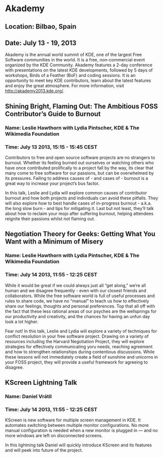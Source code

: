 # Akademy
## Location: Bilbao, Spain
## Date: July 13 - 19, 2013

Akademy is the annual world summit of KDE, one of the largest Free Software communities in the world. It is a free, non-commercial event organized by the KDE Community. Akademy features a 2-day conference with presentations on the latest KDE developments, followed by 5 days of workshops, Birds of a Feather (BoF) and coding sessions. It is an opportunity to meet key KDE contributors, learn about the latest features and enjoy the great atmosphere. For more information, visit <http://akademy2013.kde.org/>.

## Shining Bright, Flaming Out: The Ambitious FOSS Contributor’s Guide to Burnout
### Name: Leslie Hawthorn with Lydia Pintscher, KDE & The Wikimedia Foundation
### Time: July 13 2013, 15:15 - 15:45 CEST

Contributors to free and open source software projects are no strangers to burnout. Whether its feeling burned out ourselves or watching others who have once contributed prolifically to a project fall by the way, its clear that many come to free software for our passions, but can be overwhelmed by its pressures. Failing to address causes of - and cases of - burnout is a great way to increase your project’s bus factor.

In this talk, Leslie and Lydia will explore common causes of contributor burnout and how both projects and individuals can avoid these pitfalls. They will also explore how to best handle cases of in-progress burnout - a.k.a. the long slow burn - and tips for mitigating it. Last but not least, they’ll talk about how to reclaim your mojo after suffering burnout, helping attendees reignite their passions whilst not flaming out.


## Negotiation Theory for Geeks: Getting What You Want with a Minimum of Misery
### Name: Leslie Hawthorn with Lydia Pintscher, KDE & The Wikimedia Foundation
### Time: July 14 2013, 11:55 - 12:25 CEST

While it would be great if we could always just all “get along,” we’re all human and we disagree frequently - even with our closest friends and collaborators. While the free software world is full of useful processes and rules to share code, we have no “manual” to teach us how to effectively share our feelings, thoughts and personal preferences. Top that all off with the fact that these less rational areas of our psyches are the wellsprings for our productivity and creativity, and the chances for having an unfun day look a lot higher.

Fear not! In this talk, Leslie and Lydia will explore a variety of techniques for conflict resolution in your free software project. Drawing on a variety of resources including the Harvard Negotiation Project, they will explore strategies for effectively communicating yoru needs, reaching agreement and how to strengthen relationships during contentious discussions. While these lessons will not immediately create a field of sunshine and unicorns in your FOSS project, they will provide a useful framework for agreeing to disagree.


## KScreen Lightning Talk
### Name: Daniel Vrátil
### Time: July 14 2013, 11:55 - 12:25 CEST

KScreen is new software for multiple screen management in KDE. It automates switching between multiple monitor configurations. No more manual configuration is needed when a new monitor is plugged in — and no more windows are left on disconnected screens.

In this lightning talk Daniel will quickly introduce KScreen and its features and will peek into future of the project.
